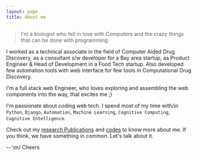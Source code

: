 ```yaml
---
layout: page
title: About me
---
```


<style>
h1{
  padding-bottom:20px;
  border-bottom:1px solid #eee;
  margin-bottom:15px;
}
</style>

> I'm a biologist who fell in love with Computers and the crazy things that can
be done with programming.

I worked as a technical associate in the field of Computer Aided Drug Discovery,
as a consultant s/w developer for a Bay area startup, as Product Engineer & Head
of Development in a Food Tech startup. Also developed few automation tools with
web interface for few tools in Computational Drug Discovery.

I'm a full stack web Engineer, who loves exploring and assembling the web components
into the way, that excites me ;)  

I'm passionate about coding web tech. I spend most of my time with/in
`Python`, `Django`, `Automation`, `Machine Learning`, `Cognitive Computing`, `Cognitive Intelligence`.

Check out my [research Publications](/research/) and [codes](/code/) to know more about me. If you think, we have
something in common. Let's talk about it.


-- \m/ Cheers
